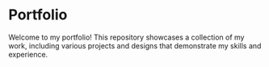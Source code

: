 # Portfolio
Welcome to my portfolio! This repository showcases a collection of my work, including various projects and designs that demonstrate my skills and experience. 
